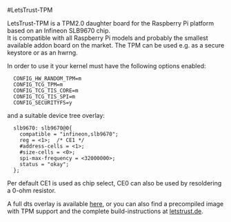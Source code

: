 <!--
---
name: LetsTrust-TPM
class: board
type: other
formfactor: Custom
manufacturer: pi3g
description: Infineon SLB9670 TPM2.0 daughter board for the Raspberry PI
url: https://buyzero.de/products/letstrust-hardware-tpm-trusted-platform-module
schematic: http://www.letstrust.de/uploads/letstrust-v2.0.schematic.pdf
buy: https://buyzero.de/products/letstrust-hardware-tpm-trusted-platform-module
image: 'letstrust-tpm.png'
pincount: 10
eeprom: no
power:
  '17':
ground:
  '20':
  '25':
pin:
  '18':
    name: Reset
    mode: output
    active: low
  '19':
    mode: spi
  '21':
    mode: spi
  '23':
    mode: spi
  22:
    name: PIRQ
    mode: input
    active: low
  26:
    mode: spi
-->
#LetsTrust-TPM

LetsTrust-TPM is a TPM2.0 daughter board for the Raspberry Pi platform based on an Infineon SLB9670 chip.  
It is compatible with all Raspberry Pi models and probably the smallest available addon board on the market.
The TPM can be used e.g. as a secure keystore or as an hwrng.

In order to use it your kernel must have the following options enabled:
```kernelconfig
  CONFIG_HW_RANDOM_TPM=m
  CONFIG_TCG_TPM=m
  CONFIG_TCG_TIS_CORE=m
  CONFIG_TCG_TIS_SPI=m
  CONFIG_SECURITYFS=y
```		
and a suitable device tree overlay:
```dts
  slb9670: slb9670@0{
  	compatible = "infineon,slb9670";
  	reg = <1>;	/* CE1 */
  	#address-cells = <1>;
  	#size-cells = <0>;
  	spi-max-frequency = <32000000>;
  	status = "okay";
  };
```

Per default CE1 is used as chip select, CE0 can also be used by resoldering a 0-ohm resistor.

A full dts overlay is available <a href="https://www.letstrust.de/uploads/letstrust-tpm-overlay.dts">here</a>,
or you can also find a precompiled image with TPM support and the complete build-instructions at <a href=https://www.letstrust.de>letstrust.de</a>.
